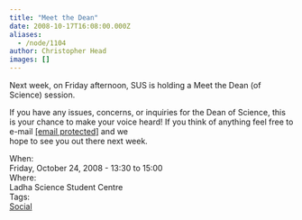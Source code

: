 ```yaml
---
title: "Meet the Dean"
date: 2008-10-17T16:08:00.000Z
aliases:
  - /node/1104
author: Christopher Head
images: []
---
```


<div class="field field-name-body field-type-text-with-summary field-label-hidden"><div class="field-items"><div class="field-item even"><p>Next week, on Friday afternoon, SUS is holding a Meet the Dean (of Science) session.</p>
<p>If you have any issues, concerns, or inquiries for the Dean of Science, this is your chance to make your voice heard! If you think of anything feel free to e-mail <a href="/cdn-cgi/l/email-protection#0576707645716d60667067602b6664"><span class="__cf_email__" data-cfemail="6714121427130f0204120502490406">[email&#xA0;protected]</span></a> and we<br>
hope to see you out there next week.</p>
</div></div></div><div class="field field-name-field-dates field-type-datetime field-label-above"><div class="field-label">When:&#xA0;</div><div class="field-items"><div class="field-item even"><span class="date-display-single">Friday, October 24, 2008 - <span class="date-display-range"><span class="date-display-start">13:30</span> to <span class="date-display-end">15:00</span></span></span></div></div></div><div class="field field-name-field-location field-type-text field-label-above"><div class="field-label">Where:&#xA0;</div><div class="field-items"><div class="field-item even">Ladha Science Student Centre</div></div></div>    <footer>
    <div class="field field-name-field-tags field-type-taxonomy-term-reference field-label-above"><div class="field-label">Tags:&#xA0;</div><div class="field-items"><div class="field-item even"><a href="/social">Social</a></div></div></div>      </footer>
